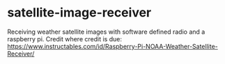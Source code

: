 # satellite-image-receiver
Receiving weather satellite images with software defined radio and a raspberry pi.
Credit where credit is due: https://www.instructables.com/id/Raspberry-Pi-NOAA-Weather-Satellite-Receiver/
